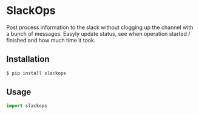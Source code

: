 # SlackOps
Post process information to the slack without clogging up the channel with a bunch of messages. Easyly update status, see when operation started / finished and how much time it took.

## Installation
```bash
$ pip install slackops
```
## Usage
```python
import slackops
